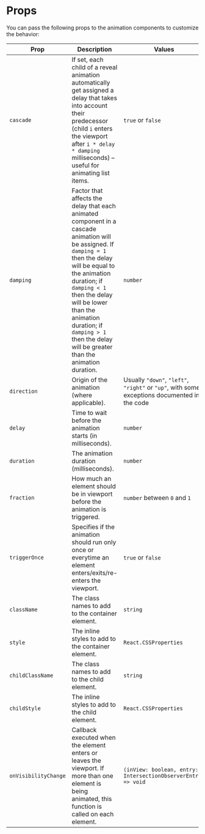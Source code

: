 # Props

You can pass the following props to the animation components to customize the behavior:

| Prop                 | Description                                                                                                                                                                                                                                                                                                                          | Values                                                                                       | Default                                                               |
| -------------------- | ------------------------------------------------------------------------------------------------------------------------------------------------------------------------------------------------------------------------------------------------------------------------------------------------------------------------------------ | -------------------------------------------------------------------------------------------- | --------------------------------------------------------------------- |
| `cascade`            | If set, each child of a reveal animation automatically get assigned a delay that takes into account their predecessor (child `i` enters the viewport after `i * delay * damping` milliseconds) – useful for animating list items.                                                                                                    | `true` or `false`                                                                            | `false`                                                               |
| `damping`            | Factor that affects the delay that each animated component in a cascade animation will be assigned. If `damping = 1` then the delay will be equal to the animation duration; if `damping < 1` then the delay will be lower than the animation duration; if `damping > 1` then the delay will be greater than the animation duration. | `number`                                                                                     | `0.5` (meaning that the delay will be half of the animation duration) |
| `direction`          | Origin of the animation (where applicable).                                                                                                                                                                                                                                                                                          | Usually `"down"`, `"left"`, `"right"` or `"up"`, with some exceptions documented in the code | `undefined`                                                           |
| `delay`              | Time to wait before the animation starts (in milliseconds).                                                                                                                                                                                                                                                                          | `number`                                                                                     | `0`                                                                   |
| `duration`           | The animation duration (milliseconds).                                                                                                                                                                                                                                                                                               | `number`                                                                                     | `1000`                                                                |
| `fraction`           | How much an element should be in viewport before the animation is triggered.                                                                                                                                                                                                                                                         | `number` between `0` and `1`                                                                 | `0`                                                                   |
| `triggerOnce`        | Specifies if the animation should run only once or everytime an element enters/exits/re-enters the viewport.                                                                                                                                                                                                                         | `true` or `false`                                                                            | `false`                                                               |
| `className`          | The class names to add to the container element.                                                                                                                                                                                                                                                                                     | `string`                                                                                     | `undefined`                                                           |
| `style`              | The inline styles to add to the container element.                                                                                                                                                                                                                                                                                   | `React.CSSProperties`                                                                        | `undefined`                                                           |
| `childClassName`     | The class names to add to the child element.                                                                                                                                                                                                                                                                                         | `string`                                                                                     | `undefined`                                                           |
| `childStyle`         | The inline styles to add to the child element.                                                                                                                                                                                                                                                                                       | `React.CSSProperties`                                                                        | `undefined`                                                           |
| `onVisibilityChange` | Callback executed when the element enters or leaves the viewport. If more than one element is being animated, this function is called on each element.                                                                                                                                                                               | `(inView: boolean, entry: IntersectionObserverEntry) => void`                                | `undefined`                                                           |
